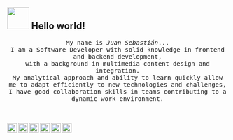 ## <img src="https://raw.githubusercontent.com/alexnaiman/alexnaiman/master/resources/welcomeglitch.gif" width="50px" /> Hello world!

<p align="center" >
  <samp>
    My name is <em>Juan Sebastián</em>...
  <br/> I am a Software Developer with solid knowledge in frontend and backend development,
    <br/> with a background in multimedia content design and integration. 
      <br/> My analytical approach and ability to learn quickly allow me to adapt efficiently to new technologies and challenges,
          <br/> I have good collaboration skills in teams contributing to a dynamic work environment. 
  </samp>
  <br/>
  <br/>
  <br/>
</p>

<p align="center">
	 <a href="https://twitter.com/ashwanisng">
	  <img align="left" alt="Ashwani's Twitter" width="22px" src="https://cdn.jsdelivr.net/npm/simple-icons@v3/icons/twitter.svg" />
	</a>
	<a href="https://linkedin.com/in/ashwanisng">
	  <img align="left" alt="Ashwani's Linkdein" width="22px" src="https://cdn.jsdelivr.net/npm/simple-icons@v3/icons/linkedin.svg" />
	</a>
	<a href="https://github.com/ashwanisng">
	  <img align="left" alt="Ashwani's Github" width="22px" src="https://cdn.jsdelivr.net/npm/simple-icons@v3/icons/github.svg" />
	</a>
	<a href="https://instagram.com/ashwanisng">
	  <img align="left" alt="Ashwani's Instagram" width="22px" src="https://cdn.jsdelivr.net/npm/simple-icons@v3/icons/instagram.svg" />
	</a>
	<a href="https://www.facebook.com/ashwani1406">
	  <img align="left" alt="Ashwani's Facebook" width="22px" src="https://cdn.jsdelivr.net/npm/simple-icons@v3/icons/facebook.svg" />
	</a>
	<a href="https://medium.com/@ashwanisng">
	  <img align="left" alt="Ashwani's Medium" width="22px" src="https://cdn.jsdelivr.net/npm/simple-icons@v3/icons/medium.svg" />
	</a>
</p>
